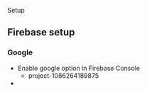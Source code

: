 Setup

## Firebase setup
### Google
- Enable google option in Firebase Console
    + project-1086264189875
- 